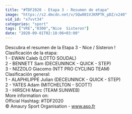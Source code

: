 ```yaml
---
title: "#TDF2020 - Etapa 3 - Resumen de etapa"
image: "https://s2.dmcdn.net/v/SQw001VJKRPTK_pDZ/x240"
vid_id: "x7vvt34"
categories: "sport"
tags: ["VRE","0300","Nice  Sisteron"]
date: "2020-09-01T02:18:06+03:00"
---
```

Descubra el resumen de la Etapa 3 - Nice / Sisteron !   <br>Clasificación de la etapa:  <br>1 - EWAN Caleb (LOTTO SOUDAL)  <br>2 - BENNETT Sam (DECEUNINCK - QUICK - STEP)  <br>3 - NIZZOLO Giacomo (NTT PRO CYCLING TEAM)  <br>Clasificación general:  <br>1 - ALAPHILIPPE Julian (DECEUNINCK - QUICK - STEP)  <br>2 - YATES Adam (MITCHELTON - SCOTT)  <br>3 - HIRSCHI Marc (TEAM SUNWEB)  <br>More information on:  <br>Official Hashtag: #TDF2020  <br>© Amaury Sport Organisation - www.aso.fr
